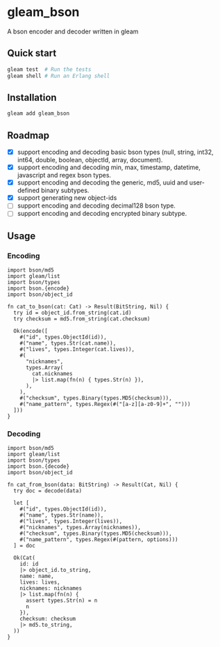 # gleam_bson

A bson encoder and decoder written in gleam

## Quick start

```sh
gleam test  # Run the tests
gleam shell # Run an Erlang shell
```

## Installation

```sh
gleam add gleam_bson
```

## Roadmap

- [x] support encoding and decoding basic bson types (null, string, int32, int64, double, boolean, objectId, array, document).
- [x] support encoding and decoding min, max, timestamp, datetime, javascript and regex bson types.
- [x] support encoding and decoding the generic, md5, uuid and user-defined binary subtypes.
- [x] support generating new object-ids
- [ ] support encoding and decoding decimal128 bson type.
- [ ] support encoding and decoding encrypted binary subtype.

## Usage

### Encoding

```gleam
import bson/md5
import gleam/list
import bson/types
import bson.{encode}
import bson/object_id

fn cat_to_bson(cat: Cat) -> Result(BitString, Nil) {
  try id = object_id.from_string(cat.id)
  try checksum = md5.from_string(cat.checksum)

  Ok(encode([
    #("id", types.ObjectId(id)),
    #("name", types.Str(cat.name)),
    #("lives", types.Integer(cat.lives)),
    #(
      "nicknames",
      types.Array(
        cat.nicknames
        |> list.map(fn(n) { types.Str(n) }),
      ),
    ),
    #("checksum", types.Binary(types.MD5(checksum))),
    #("name_pattern", types.Regex(#("[a-z][a-z0-9]+", "")))
  ]))
}
```

### Decoding

```gleam
import bson/md5
import gleam/list
import bson/types
import bson.{decode}
import bson/object_id

fn cat_from_bson(data: BitString) -> Result(Cat, Nil) {
  try doc = decode(data)

  let [
    #("id", types.ObjectId(id)),
    #("name", types.Str(name)),
    #("lives", types.Integer(lives)),
    #("nicknames", types.Array(nicknames)),
    #("checksum", types.Binary(types.MD5(checksum))),
    #("name_pattern", types.Regex(#(pattern, options)))
  ] = doc

  Ok(Cat(
    id: id
    |> object_id.to_string,
    name: name,
    lives: lives,
    nicknames: nicknames
    |> list.map(fn(n) {
      assert types.Str(n) = n
      n
    }),
    checksum: checksum
    |> md5.to_string,
  ))
}
```
